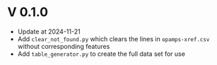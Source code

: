 # V 0.1.0

- Update at 2024-11-21
- Add `clear_not_found.py` which clears the lines in `opamps-xref.csv` without corresponding features
- Add `table_generator.py` to create the full data set for use